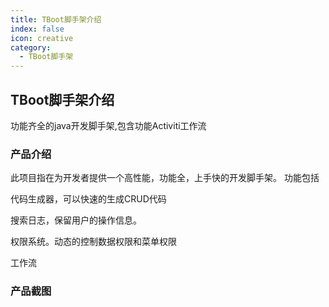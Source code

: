 ```yaml
---
title: TBoot脚手架介绍
index: false
icon: creative
category:
  - TBoot脚手架
---
```


## TBoot脚手架介绍

功能齐全的java开发脚手架,包含功能Activiti工作流

### 产品介绍


此项目指在为开发者提供一个高性能，功能全，上手快的开发脚手架。 功能包括


代码生成器，可以快速的生成CRUD代码


搜索日志，保留用户的操作信息。


权限系统。动态的控制数据权限和菜单权限

工作流

 ### 产品截图


